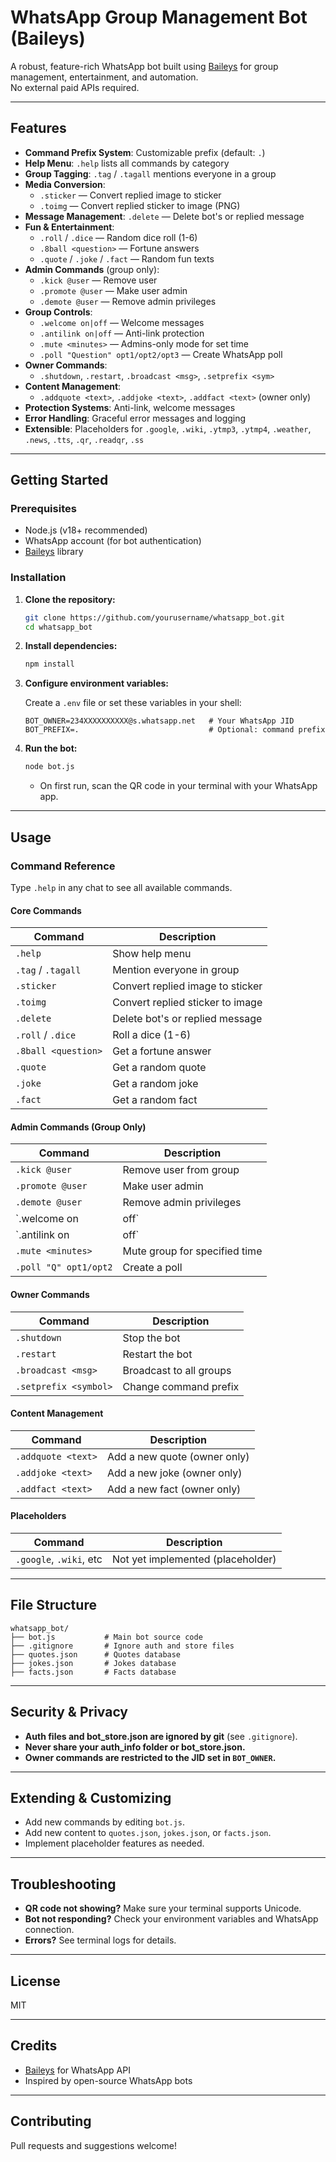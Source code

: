 # WhatsApp Group Management Bot (Baileys)

A robust, feature-rich WhatsApp bot built using [Baileys](https://github.com/WhiskeySockets/Baileys) for group management, entertainment, and automation.  
No external paid APIs required.

---

## Features

- **Command Prefix System**: Customizable prefix (default: `.`)
- **Help Menu**: `.help` lists all commands by category
- **Group Tagging**: `.tag` / `.tagall` mentions everyone in a group
- **Media Conversion**:
  - `.sticker` — Convert replied image to sticker
  - `.toimg` — Convert replied sticker to image (PNG)
- **Message Management**: `.delete` — Delete bot's or replied message
- **Fun & Entertainment**:
  - `.roll` / `.dice` — Random dice roll (1-6)
  - `.8ball <question>` — Fortune answers
  - `.quote` / `.joke` / `.fact` — Random fun texts
- **Admin Commands** (group only):
  - `.kick @user` — Remove user
  - `.promote @user` — Make user admin
  - `.demote @user` — Remove admin privileges
- **Group Controls**:
  - `.welcome on|off` — Welcome messages
  - `.antilink on|off` — Anti-link protection
  - `.mute <minutes>` — Admins-only mode for set time
  - `.poll "Question" opt1/opt2/opt3` — Create WhatsApp poll
- **Owner Commands**:
  - `.shutdown`, `.restart`, `.broadcast <msg>`, `.setprefix <sym>`
- **Content Management**:
  - `.addquote <text>`, `.addjoke <text>`, `.addfact <text>` (owner only)
- **Protection Systems**: Anti-link, welcome messages
- **Error Handling**: Graceful error messages and logging
- **Extensible**: Placeholders for `.google`, `.wiki`, `.ytmp3`, `.ytmp4`, `.weather`, `.news`, `.tts`, `.qr`, `.readqr`, `.ss`

---

## Getting Started

### Prerequisites

- Node.js (v18+ recommended)
- WhatsApp account (for bot authentication)
- [Baileys](https://github.com/WhiskeySockets/Baileys) library

### Installation

1. **Clone the repository:**
   ```sh
   git clone https://github.com/yourusername/whatsapp_bot.git
   cd whatsapp_bot
   ```

2. **Install dependencies:**
   ```sh
   npm install
   ```

3. **Configure environment variables:**

   Create a `.env` file or set these variables in your shell:
   ```
   BOT_OWNER=234XXXXXXXXXX@s.whatsapp.net   # Your WhatsApp JID
   BOT_PREFIX=.                             # Optional: command prefix
   ```

4. **Run the bot:**
   ```sh
   node bot.js
   ```

   - On first run, scan the QR code in your terminal with your WhatsApp app.

---

## Usage

### Command Reference

Type `.help` in any chat to see all available commands.

#### Core Commands

| Command                | Description                                 |
|------------------------|---------------------------------------------|
| `.help`                | Show help menu                              |
| `.tag` / `.tagall`     | Mention everyone in group                   |
| `.sticker`             | Convert replied image to sticker            |
| `.toimg`               | Convert replied sticker to image            |
| `.delete`              | Delete bot's or replied message             |
| `.roll` / `.dice`      | Roll a dice (1-6)                           |
| `.8ball <question>`    | Get a fortune answer                        |
| `.quote`               | Get a random quote                          |
| `.joke`                | Get a random joke                           |
| `.fact`                | Get a random fact                           |

#### Admin Commands (Group Only)

| Command                | Description                                 |
|------------------------|---------------------------------------------|
| `.kick @user`          | Remove user from group                      |
| `.promote @user`       | Make user admin                             |
| `.demote @user`        | Remove admin privileges                     |
| `.welcome on|off`      | Toggle welcome messages                     |
| `.antilink on|off`     | Toggle link protection                      |
| `.mute <minutes>`      | Mute group for specified time               |
| `.poll "Q" opt1/opt2`  | Create a poll                               |

#### Owner Commands

| Command                | Description                                 |
|------------------------|---------------------------------------------|
| `.shutdown`            | Stop the bot                                |
| `.restart`             | Restart the bot                             |
| `.broadcast <msg>`     | Broadcast to all groups                     |
| `.setprefix <symbol>`  | Change command prefix                       |

#### Content Management

| Command                | Description                                 |
|------------------------|---------------------------------------------|
| `.addquote <text>`     | Add a new quote (owner only)                |
| `.addjoke <text>`      | Add a new joke (owner only)                 |
| `.addfact <text>`      | Add a new fact (owner only)                 |

#### Placeholders

| Command                | Description                                 |
|------------------------|---------------------------------------------|
| `.google`, `.wiki`, etc| Not yet implemented (placeholder)           |

---

## File Structure

```
whatsapp_bot/
├── bot.js           # Main bot source code
├── .gitignore       # Ignore auth and store files
├── quotes.json      # Quotes database
├── jokes.json       # Jokes database
├── facts.json       # Facts database
```

---

## Security & Privacy

- **Auth files and bot_store.json are ignored by git** (see `.gitignore`).
- **Never share your auth_info folder or bot_store.json.**
- **Owner commands are restricted to the JID set in `BOT_OWNER`.**

---

## Extending & Customizing

- Add new commands by editing `bot.js`.
- Add new content to `quotes.json`, `jokes.json`, or `facts.json`.
- Implement placeholder features as needed.

---

## Troubleshooting

- **QR code not showing?** Make sure your terminal supports Unicode.
- **Bot not responding?** Check your environment variables and WhatsApp connection.
- **Errors?** See terminal logs for details.

---

## License

MIT

---

## Credits

- [Baileys](https://github.com/WhiskeySockets/Baileys) for WhatsApp API
- Inspired by open-source WhatsApp bots

---

## Contributing

Pull requests and suggestions welcome!